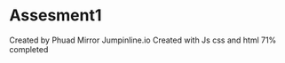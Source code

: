 # Assesment1


Created by Phuad 
Mirror Jumpinline.io 
Created with Js css and html 
71% completed 
